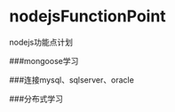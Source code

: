 nodejsFunctionPoint
===================

nodejs功能点计划


###mongoose学习

###连接mysql、sqlserver、oracle

###分布式学习